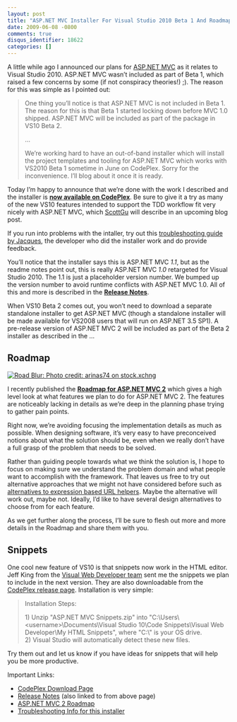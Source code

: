 ```yaml
---
layout: post
title: "ASP.NET MVC Installer For Visual Studio 2010 Beta 1 And Roadmap"
date: 2009-06-08 -0800
comments: true
disqus_identifier: 18622
categories: []
---
```

A little while ago I announced our plans for [ASP.NET
MVC](http://asp.net/mvc "ASP.NET MVC Website") as it relates to Visual
Studio 2010. ASP.NET MVC wasn’t included as part of Beta 1, which raised
a few concerns by some (if not conspiracy theories!) ;). The reason for
this was simple as I pointed out:

> One thing you’ll notice is that ASP.NET MVC is not included in Beta 1.
> The reason for this is that Beta 1 started locking down before MVC 1.0
> shipped. ASP.NET MVC will be included as part of the package in VS10
> Beta 2.
>
> …
>
> We’re working hard to have an out-of-band installer which will install
> the project templates and tooling for ASP.NET MVC which works with
> VS2010 Beta 1 sometime in June on CodePlex. Sorry for the
> inconvenience. I’ll blog about it once it is ready.

Today I’m happy to announce that we’re done with the work I described
and the installer is [**now available on
CodePlex**](http://aspnet.codeplex.com/Release/ProjectReleases.aspx?ReleaseId=28527 "ASP.NET MVC For Visual Studio 2010 Beta 1").
Be sure to give it a try as many of the new VS10 features intended to
support the TDD workflow fit very nicely with ASP.NET MVC, which
[ScottGu](http://weblogs.asp.net/scottgu "Scott Guthrie's Blog") will
describe in an upcoming blog post.

If you run into problems with the intaller, try out this
[troubleshooting guide by
Jacques](http://weblogs.asp.net/jacqueseloff/archive/2009/06/09/troubleshooting-the-mvc-installer-for-visual-studio-2010-beta-1.aspx "Troubleshooting the MVC for VS10 Beta 1 installer"),
the developer who did the installer work and do provide feedback.

You’ll notice that the installer says this is ASP.NET MVC *1.1*, but as
the readme notes point out, this is really ASP.NET MVC *1.0* retargeted
for Visual Studio 2010. The 1.1 is just a placeholder version number. We
bumped up the version number to avoid runtime conflicts with ASP.NET MVC
1.0. All of this and more is described in the [**Release
Notes**](http://aspnet.codeplex.com/Release/ProjectReleases.aspx?ReleaseId=28527#DownloadId=71127 "Release Notes").

When VS10 Beta 2 comes out, you won’t need to download a separate
standalone installer to get ASP.NET MVC (though a standalone installer
will be made available for VS2008 users that will run on ASP.NET 3.5
SP1). A pre-release version of ASP.NET MVC 2 will be included as part of
the Beta 2 installer as described in the …

Roadmap
-------

[![Road Blur: Photo credit: arinas74 on
stock.xchng](http://haacked.com/images/haacked_com/WindowsLiveWriter/ASP.NETMVCInstallerForVisualStudio2010Be_7EAC/fast-road_3.jpg "Road Blur. Photo credit: arinas74 on stock.xchng")](http://www.sxc.hu/photo/1158482 "Photo credit: arinas74 on stock.xchng")

I recently published the [**Roadmap for ASP.NET MVC
2**](http://aspnet.codeplex.com/Wiki/View.aspx?title=Road%20Map&referringTitle=Home "ASP.NET MVC Roadmap")
which gives a high level look at what features we plan to do for ASP.NET
MVC 2. The features are noticeably lacking in details as we’re deep in
the planning phase trying to gather pain points.

Right now, we’re avoiding focusing the implementation details as much as
possible. When designing software, it’s very easy to have preconceived
notions about what the solution should be, even when we really don’t
have a full grasp of the problem that needs to be solved.

Rather than guiding people towards what we think the solution is, I hope
to focus on making sure we understand the problem domain and what people
want to accomplish with the framework. That leaves us free to try out
alternative approaches that we might not have considered before such as
[alternatives to expression based URL
helpers](http://haacked.com/archive/2009/06/02/alternative-to-expressions.aspx "Alternative Approach to strongly typed helpers").
Maybe the alternative will work out, maybe not. Ideally, I’d like to
have several design alternatives to choose from for each feature.

As we get further along the process, I’ll be sure to flesh out more and
more details in the Roadmap and share them with you.

Snippets
--------

One cool new feature of VS10 is that snippets now work in the HTML
editor. Jeff King from the [Visual Web Developer
team](http://blogs.msdn.com/webdevtools/ "Visual Web Developer Team Blog")
sent me the snippets we plan to include in the next version. They are
also downloadable from the [CodePlex release
page](http://aspnet.codeplex.com/Release/ProjectReleases.aspx?ReleaseId=28527 "Release page").
Installation is very simple:

> Installation Steps:
>
> ​1) Unzip "ASP.NET MVC Snippets.zip" into
> "C:\\Users\\\<username\>\\Documents\\Visual Studio 10\\Code
> Snippets\\Visual Web Developer\\My HTML Snippets", where "C:\\" is
> your OS drive. \
> 2) Visual Studio will automatically detect these new files.

Try them out and let us know if you have ideas for snippets that will
help you be more productive.

Important Links:

-   [CodePlex Download
    Page](http://aspnet.codeplex.com/Release/ProjectReleases.aspx?ReleaseId=28527 "ASP.NET MVC For Visual Studio 2010 Beta 1")
-   [Release
    Notes](http://aspnet.codeplex.com/Release/ProjectReleases.aspx?ReleaseId=28527#DownloadId=71127 "ASP.NET MVC For Visual Studio 2010 Beta 1 Release Notes")
    (also linked to from above page)
-   [ASP.NET MVC 2
    Roadmap](http://aspnet.codeplex.com/Wiki/View.aspx?title=Road%20Map&referringTitle=Home "ASP.NET MVC 2 Roadmap")
-   [Troubleshooting Info for this
    installer](http://weblogs.asp.net/jacqueseloff/archive/2009/06/09/troubleshooting-the-mvc-installer-for-visual-studio-2010-beta-1.aspx "Troubleshooting the MVC for VS10 Beta 1 installer")


